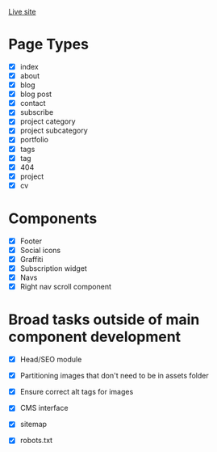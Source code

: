 [Live site](https://alexandergolobart.com)

# Page Types

- [x] index
- [x] about
- [x] blog
- [x] blog post
- [x] contact
- [x] subscribe
- [x] project category
- [x] project subcategory
- [x] portfolio
- [x] tags
- [x] tag
- [x] 404
- [x] project
- [x] cv

# Components

- [x] Footer
- [x] Social icons
- [x] Graffiti
- [x] Subscription widget
- [x] Navs
- [X] Right nav scroll component

# Broad tasks outside of main component development

- [x] Head/SEO module
- [x] Partitioning images that don't need to be in assets folder
- [x] Ensure correct alt tags for images
- [x] CMS interface
- [x] sitemap
- [x] robots.txt



